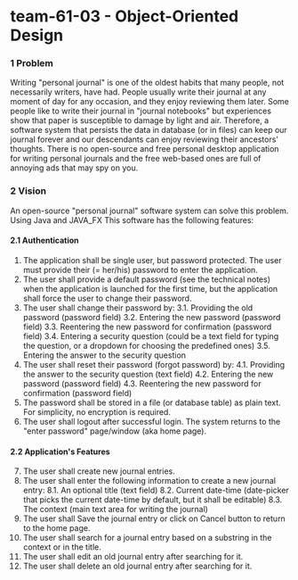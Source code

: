 # team-61-03 - Object-Oriented Design

### 1 Problem
Writing "personal journal" is one of the oldest habits that many people, not necessarily writers, have had.
People usually write their journal at any moment of day for any occasion, and they enjoy reviewing them later.
Some people like to write their journal in "journal notebooks" but experiences show that paper is susceptible to damage by light and air.
Therefore, a software system that persists the data in database (or in files) can keep our journal forever and our descendants can enjoy reviewing their ancestors' thoughts.
There is no open-source and free personal desktop application for writing personal journals and the free web-based ones are full of annoying ads that may spy on you.
### 2 Vision
An open-source "personal journal" software system can solve this problem. Using Java and JAVA_FX
This software has the following features:
#### 2.1 Authentication
1. The application shall be single user, but password protected. The user must provide their (= her/his) password to enter the application.
2. The user shall provide a default password (see the technical notes) when the application is launched for the first time, but the application shall force the user to change their password.
3. The user shall change their password by:
  3.1. Providing the old password (password field)
  3.2. Entering the new password (password field)
  3.3. Reentering the new password for confirmation (password field)
  3.4. Entering a security question (could be a text field for typing the question, or a dropdown for choosing the predefined ones)
  3.5. Entering the answer to the security question
4. The user shall reset their password (forgot password) by:
  4.1. Providing the answer to the security question (text field)
  4.2. Entering the new password (password field)
  4.3. Reentering the new password for confirmation (password field)
5. The password shall be stored in a file (or database table) as plain text. For simplicity, no encryption is required.
6. The user shall logout after successful login. The system returns to the "enter password" page/window (aka home page). 
#### 2.2 Application's Features
7. The user shall create new journal entries.
8. The user shall enter the following information to create a new journal entry:
8.1. An optional title (text field)
8.2. Current date-time (date-picker that picks the current date-time by default, but it shall be editable)
8.3. The context (main text area for writing the journal)
9. The user shall Save the journal entry or click on Cancel button to return to the home page.
10. The user shall search for a journal entry based on a substring in the context or in the title.
11. The user shall edit an old journal entry after searching for it.
12. The user shall delete an old journal entry after searching for it.
